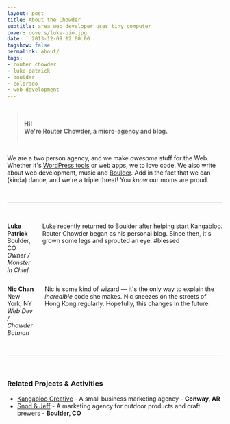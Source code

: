```yaml
---
layout: post
title: About the Chowder
subtitle: area web developer uses tiny computer
cover: covers/luke-bio.jpg
date:   2013-12-09 12:00:00
tagshow: false
permalink: about/
tags:
- router chowder
- luke patrick
- boulder
- colorado
- web development
---
```


<div class="row" markdown='1'>

<div class="small-5 columns" markdown='1'>

> #### Hi!<br> We're Router Chowder, a micro-agency and blog.

</div>

<div class="small-7 columns" markdown='1'>

We are a two person agency, and we make _awesome_ stuff for the Web. Whether it's [WordPress tools](/tag/tools/) or web apps, we to love code. We also write about web development, music and [Boulder](https://bouldercolorado.gov/). Add in the fact that we can (kinda) dance, and we're a triple threat! You _know_ our moms are proud. 

</div>
    
</div>

<br>
<hr>
<br>

<div class="row">
<div class="small-12 large-6 columns">
<p>
<strong>Luke Patrick</strong><br>
Boulder, CO<br>
<em>Owner / Monster in Chief</em>
</p>
<p>Luke recently returned to Boulder after helping start Kangabloo. Router Chowder began as his personal blog. Since then, it's grown some legs and sprouted an eye. #blessed</p>
</div>

<div class="small-12 large-6 columns">
<p>
<strong>Nic Chan</strong><br>
New York, NY<br>
<em>Web Dev / Chowder Batman</em>
</p>
<p>Nic is some kind of wizard — it's the only way to explain the <em>incredible</em> code she makes. Nic sneezes on the streets of Hong Kong regularly. Hopefully, this changes in the future. </p>
</div>
</div>

<br>
<hr>
<br>

### Related Projects & Activities

- [Kangabloo Creative](http://kangabloo.com) - A small business marketing agency - **Conway, AR**
- [Snod & Jeff](http://snodandjeff.com) - A marketing agency for outdoor products and craft brewers - **Boulder, CO**